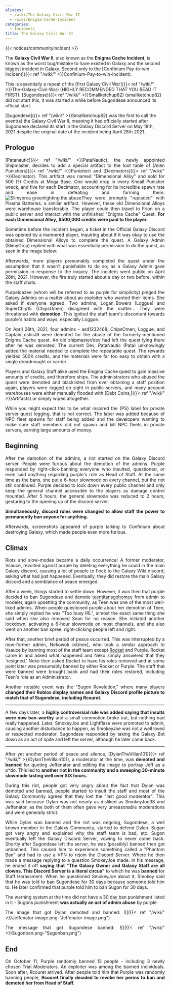 ```yaml
---
aliases:
  - /wiki/The-Galaxy-Civil-War-II
  - /wiki/Enigma-Cache-Incident
categories:
  - Incidents
title: The Galaxy Civil War II
---
```


{{< notices/communityIncident >}}

The **Galaxy Civil War II**, also known as the **Enigma Cache Incident**, is known as the worst bug/mistake to have existed in Galaxy and the second biggest incident in Galaxy. Second only to the [Confinium Pay-to-win Incident]({{< ref "/wiki/" >}}Confinium-Pay-to-win-Incident).

This is essentially a repeat of the [first Galaxy Civil War]({{< ref "/wiki/" >}}The-Galaxy-Civil-War) (HIGHLY RECOMMENDED THAT YOU READ IT FIRST). [Sugondese]({{< ref "/wiki/" >}}Smallketchup82) (smallketchup82) did not start this, it was started a while before Sugondese announced its official start.

[Sugondese]({{< ref "/wiki/" >}}Smallketchup82) was the first to call the event(s) the Galaxy Civil War II, meaning it had officially started after Sugondese declared its start in the Galaxy Discord Server on May 18th, 2021 despite the original date of the incident being April 28th 2021.

## Prologue

<div class="cardcontainer" style="text-align: justify;">

[Patanautic]({{< ref "/wiki/" >}}PataNautic), the newly appointed Shipmaster, decides to add a special artifact to the loot table of [Alien Punishers]({{< ref "/wiki/" >}}Punisher) and [Decimators]({{< ref "/wiki/" >}}Decimator). This artifact was named "Dimensional Alloy" and sold for 500 (?) Credits at Mega Base. One would drop in every Kneall Punisher wreck, and five for each Decimator, accounting for its incredible spawn rate and ease in defeating and farming them.![Slimyorca greenlighting the
abuse](TGCW2_Ticket-1072.jpeg "Slimyorca greenlighting the abuse")They were promptly "replaced" with Plasma Batteries, a similar artifact. However, these old Dimensional Alloys were warehouse transferable. The player could then travel to Frion on a public server and interact with the unfinished "Enigma Cache" Quest. **For** **each** **Dimensional Alloy,** **$500,000 credits were paid to the player.**

Sometime before the incident began, a ticket in the Official Galaxy Discord was opened by a mannered player, inquiring about if it was okay to use the obtained Dimensional Alloys to complete the quest. A Galaxy Admin (SlimyOrca) replied with what was essentially permission to do the quest, as seen in the image below:

Afterwards, more players presumably completed the quest under the assumption that it wasn't punishable to do so; as a Galaxy Admin gave permission in response to the inquiry. The incident went public on April 28th, 2021. However, the fire truly started about a day or two before, within the staff chats.

Purpeldazee (whom will be referred to as purple for simplicity) pinged the Galaxy Admins on a matter about an exploiter who wanted their items. She asked if everyone agreed. Two admins, Logan_Bowers (Loggue) and SuperChip15 (ChipsOmen) disagreed with the matter... They were threatened with **demotion**. This ignited the staff team's discontent towards purple's habits and ways, especially Loggue.

On April 28th, 2021, four admins - asd1232468, ChipsOmen, Loggue, and CaptainLosticJR were demoted for the abuse of the formerly-mentioned Enigma Cache quest. An old shipmaster/dev had left the quest lying there after he was demoted. The current Dev, PataNautic (Pata) unknowingly added the material needed to complete the repeatable quest. The rewards yielded 500K credits, and the materials were far too easy to obtain with a single dreadnought or carrier.

Players and Galaxy Staff alike used the Enigma Cache quest to gain massive amounts of credits, and therefore ships. The administrators who abused the quest were demoted and blacklisted from ever obtaining a staff position again, players were logged on sight in public servers, and many account warehouses were either manually flooded with [Debt Coins,]({{< ref "/wiki/" >}}Artifacts) or simply wiped altogether.

While you might expect this to be what inspired the {PS} label for private server quest logging, that is not correct. The label was added because of NPC fleet spawns for staff being added and the developers wanting to make sure staff members did not spawn and kill NPC fleets in private servers, earning large amounts of money.

</div>

## Beginning

<div class="cardcontainer" style="text-align: justify;">

After the demotion of the admins, a riot started on the Galaxy Discord server. People were furious about the demotion of the admins. Purple responded by right-click-banning everyone who insulted, questioned, or even said anything regarding purple's role as Head of Staff. At the same time as the bans, she put a 6-hour slowmode on every channel, but the riot still continued. Purple decided to lock down every public channel and only keep the general channel accessible to the players as damage control mounted. After 5 hours, the general slowmode was reduced to 2 hours, gesturing to the opening up of the discord server.

**Simultaneously, discord rules were changed to allow staff the power to permanently ban anyone for anything.**

Afterwards, screenshots appeared of purple talking to Confinium about destroying Galaxy, which made people even more furious.

</div>

## Climax

<div class="cardcontainer" style="text-align: justify;">

Riots and slow-modes became a daily occurrence! A former moderator, Vsauce, revolted against purple by deleting everything he could in the main Galaxy discord, causing a lot of people to flock to the Galaxy Wiki discord, asking what had just happened. Eventually, they did restore the main Galaxy discord and a semblance of peace emerged.

After a week, things started to settle down. However, it was then that purple decided to ban Sugondese and demote [teentitansgohomee](https://www.roblox.com/users/342108306/profile) from admin to modeler, again upsetting the community, as Teen was one of the most well-liked admins. When people questioned purple about her demotion of Teen, she simply replied he was "Too busy IRL", almost the exact same thing she said when she also removed Sean for no reason. She initiated another lockdown, activating a 6-hour slowmode on most channels, and she also went on another ban spree, right-clicking people left and right.

After that, another brief period of peace occurred. This was interrupted by a now-former admin, Nekowok (xUnex), who took a similar approach to Vsauce by banning most of the staff team except [Rocket](https://www.roblox.com/users/380593774/profile) and Purple. Rocket came in and asked what happened and Neko simply answered that they 'resigned.' Neko then asked Rocket to have his roles removed and at some point later was presumably banned by either Rocket or Purple. The staff that were banned were brought back and had their roles restored, including Teen's role as an Administrator.

Another notable event was the "Sugon Revolution," where many players **changed their Roblox display names and Galaxy Discord profile picture to match that of Sugondese**, **including Rcouret.**

---

A few days later, a **highly controversial rule was added saying that insults were now ban-worthy** and a small commotion broke out, but nothing bad really happened. Later, SmokeyJoe and Lightflase were promoted to admin, causing another disturbance to happen, as SmokeyJoe was not a well loved or respected moderator. Sugondese responded by taking the Galaxy Bot down as an act of spite and left the server, although he later came back.

---

After yet another period of peace and silence, [DylanTheVillan101]({{< ref "/wiki/" >}}DylanTheVillain101), a moderator at the time, was **demoted and banned** for quoting Jeffenator and editing the image to portray Jeff as a p\*do. This led to **another riot in the community and a sweeping 30-minute slowmode lasting well over SIX hours.**

During this riot, people got very angry about the fact that Dylan was demoted and banned, people started to insult the staff and most of the Galaxy Community agreed that they lost the "last good moderator". This was said because Dylan was not nearly as disliked as SmokeyJoe38 and Jeffenator, as the both of them often gave very unreasonable moderations and were generally strict.

While Dylan was banned and the riot was ongoing, Sugondese, a well known member in the Galaxy Community, started to defend Dylan. Sugon got very angry and explained why the staff team is bad, etc. Sugon eventually left the Galaxy Discord Server, vowing to never come back. Shortly after Sugondese left the server, he was (possibly) banned then got unbanned. This caused him to experience something called a "Phantom Ban" and had to use a VPN to rejoin the Discord Server. Where he then made a message replying to a question SmokeyJoe made. In his message, he ended it off **saying that "The Galaxy Owner and Galaxy Staff are all clowns. This Discord Server is a literal circus"** to which he was **banned** for Staff Harassment. When he questioned SmokeyJoe about it, Smokey said that he was told to ban Sugondese for 30 days because someone told him to. He later confirmed that purple told him to ban Sugon for 30 days.

The warning system at the time did not have a 30 day ban punishment listed in it - Sugons punishment **was actually an act of admin abuse** by purple.

The image that got Dylan demoted and banned: ![]({{< ref "/wiki/" >}}Jeffenator-image.png-"Jeffenator-image.png")

The message that got Sugondese banned: ![]({{< ref "/wiki/" >}}Sugonban.png-"Sugonban.png")

</div>

## End

<div class="cardcontainer" style="text-align: justify;">

On October 11, Purple randomly banned 13 people - including 3 newly chosen Trial Moderators. An exploiter was among the banned individuals. Soon after, Rcouret arrived. After people told him that Purple was randomly banning people, **Rcouret finally decided to revoke her perms to ban and demoted her from Head of Staff.**

</div>
